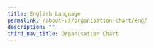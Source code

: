 ```yaml
---
title: English Language
permalink: /about-us/organisation-chart/eng/
description: ""
third_nav_title: Organisation Chart
---
```

